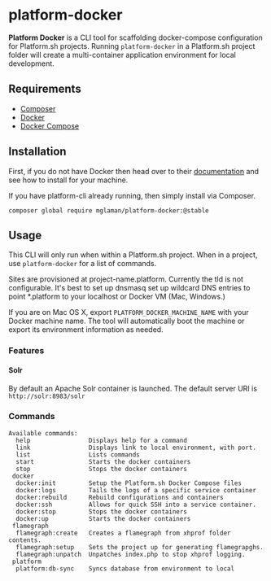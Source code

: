 # platform-docker
**Platform Docker** is a CLI tool for scaffolding docker-compose configuration for Platform.sh projects. Running ````platform-docker````
in a Platform.sh project folder will create a multi-container application environment for local development.

## Requirements

* [Composer](https://getcomposer.org/)
* [Docker](https://www.docker.com/)
* [Docker Compose](https://docs.docker.com/compose/)

## Installation

First, if you do not have Docker then head over to their [documentation](https://docs.docker.com/) and see how to install for your machine.

If you have platform-cli already running, then simply install via Composer.
````
composer global require mglaman/platform-docker:@stable
````

## Usage

This CLI will only run when within a Platform.sh project. When in a project, use ````platform-docker```` for a list of commands.

Sites are provisioned at project-name.platform. Currently the tld is not configurable. It's best to set up dnsmasq set up
wildcard DNS entries to point \*.platform to your localhost or Docker VM (Mac, Windows.)

If you are on Mac OS X, export ````PLATFORM_DOCKER_MACHINE_NAME```` with your Docker machine name. The tool will automatically boot the machine 
or export its environment information as needed.

### Features

#### Solr
By default an Apache Solr container is launched. The default server URI is ````http://solr:8983/solr````

### Commands

````
Available commands:
  help                Displays help for a command
  link                Displays link to local environment, with port.
  list                Lists commands
  start               Starts the docker containers
  stop                Stops the docker containers
 docker
  docker:init         Setup the Platform.sh Docker Compose files
  docker:logs         Tails the logs of a specific service container
  docker:rebuild      Rebuild configurations and containers
  docker:ssh          Allows for quick SSH into a service container.
  docker:stop         Stops the docker containers
  docker:up           Starts the docker containers
 flamegraph
  flamegraph:create   Creates a flamegraph from xhprof folder contents.
  flamegraph:setup    Sets the project up for generating flamegrapghs.
  flamegraph:unpatch  Unpatches index.php to stop xhprof logging.
 platform
  platform:db-sync    Syncs database from environment to local
````

